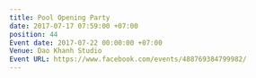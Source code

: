 ```yaml
---
title: Pool Opening Party
date: 2017-07-17 07:59:00 +07:00
position: 44
Event date: 2017-07-22 00:00:00 +07:00
Venue: Dao Khanh Studio
Event URL: https://www.facebook.com/events/488769384799982/
---
```


